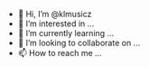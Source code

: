 - 👋 Hi, I’m @klmusicz
- 👀 I’m interested in ...
- 🌱 I’m currently learning ...
- 💞️ I’m looking to collaborate on ...
- 📫 How to reach me ...

<!---
klmusicz/klmusicz is a ✨ special ✨ repository because its `README.md` (this file) appears on your GitHub profile.
You can click the Preview link to take a look at your changes.
--->

